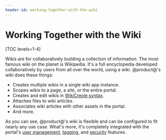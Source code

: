 ```yaml
---
header-id: working-together-with-the-wiki
---
```


# Working Together with the Wiki

[TOC levels=1-4]

Wikis are for collaboratively building a collection of information. The most
famous wiki on the planet is Wikipedia. It's a full encyclopedia developed
collaboratively by users from all over the world, using a wiki. @product@'s wiki
does these things: 

-   Creates multiple wikis in a single wiki app instance. 
-   Scopes wikis to a page, a site, or the entire portal. 
-   Creates and edit wikis in 
    [WikiCreole syntax](http://www.wikicreole.org/). 
-   Attaches files to wiki articles. 
-   Associates wiki articles with other assets in the portal. 
-   And more.

As you can see, @product@'s wiki is flexible and can be configured to fit 
nearly any use case. What's more, it's completely integrated with the portal's 
[user management](/discover/portal/-/knowledge_base/7-2/managing-users), 
[tagging](/discover/portal/-/knowledge_base/7-2/tagging-content), and
[security](/discover/deployment/-/knowledge_base/7-2/securing-product) 
features. 
